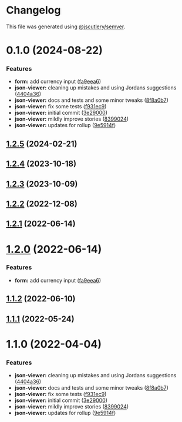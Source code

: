 # Changelog

This file was generated using [@jscutlery/semver](https://github.com/jscutlery/semver).

# 0.1.0 (2024-08-22)


### Features

* **form:** add currency input ([fa9eea6](https://github.com/Availity/availity-react/commit/fa9eea6a3b3dd2ef741a0658c102e36c6db5288c))
* **json-viewer:** cleaning up mistakes and using Jordans suggestions ([4404a36](https://github.com/Availity/availity-react/commit/4404a362a8e5d2283d9eb01611322e75873df3f4))
* **json-viewer:** docs and tests and some minor tweaks ([8f8a0b7](https://github.com/Availity/availity-react/commit/8f8a0b74439a3bd1d640bdf55b151667f53f8b29))
* **json-viewer:** fix some tests ([f931ec9](https://github.com/Availity/availity-react/commit/f931ec94d1f1e5dd4a8b1ff01788182422a1fd78))
* **json-viewer:** initial commit ([3e29000](https://github.com/Availity/availity-react/commit/3e2900028e69263fb516da74e8dc4eae08f7d3bd))
* **json-viewer:** mildly improve stories ([8399024](https://github.com/Availity/availity-react/commit/83990242cfbdfc34f4408c016e67eac0474f794f))
* **json-viewer:** updates for rollup ([9e5914f](https://github.com/Availity/availity-react/commit/9e5914ff37fabe68597baf2c1d93ca925433f606))



## [1.2.5](https://github.com/Availity/availity-react/compare/@availity/json-viewer@1.2.4...@availity/json-viewer@1.2.5) (2024-02-21)



## [1.2.4](https://github.com/Availity/availity-react/compare/@availity/json-viewer@1.2.3...@availity/json-viewer@1.2.4) (2023-10-18)



## [1.2.3](https://github.com/Availity/availity-react/compare/@availity/json-viewer@1.2.2...@availity/json-viewer@1.2.3) (2023-10-09)



## [1.2.2](https://github.com/Availity/availity-react/compare/@availity/json-viewer@1.2.1...@availity/json-viewer@1.2.2) (2022-12-08)



## [1.2.1](https://github.com/Availity/availity-react/compare/@availity/json-viewer@1.2.0...@availity/json-viewer@1.2.1) (2022-06-14)



# [1.2.0](https://github.com/Availity/availity-react/compare/@availity/json-viewer@1.1.2...@availity/json-viewer@1.2.0) (2022-06-14)


### Features

* **form:** add currency input ([fa9eea6](https://github.com/Availity/availity-react/commit/fa9eea6a3b3dd2ef741a0658c102e36c6db5288c))



## [1.1.2](https://github.com/Availity/availity-react/compare/@availity/json-viewer@1.1.1...@availity/json-viewer@1.1.2) (2022-06-10)



## [1.1.1](https://github.com/Availity/availity-react/compare/@availity/json-viewer@1.1.0...@availity/json-viewer@1.1.1) (2022-05-24)



# 1.1.0 (2022-04-04)


### Features

* **json-viewer:** cleaning up mistakes and using Jordans suggestions ([4404a36](https://github.com/Availity/availity-react/commit/4404a362a8e5d2283d9eb01611322e75873df3f4))
* **json-viewer:** docs and tests and some minor tweaks ([8f8a0b7](https://github.com/Availity/availity-react/commit/8f8a0b74439a3bd1d640bdf55b151667f53f8b29))
* **json-viewer:** fix some tests ([f931ec9](https://github.com/Availity/availity-react/commit/f931ec94d1f1e5dd4a8b1ff01788182422a1fd78))
* **json-viewer:** initial commit ([3e29000](https://github.com/Availity/availity-react/commit/3e2900028e69263fb516da74e8dc4eae08f7d3bd))
* **json-viewer:** mildly improve stories ([8399024](https://github.com/Availity/availity-react/commit/83990242cfbdfc34f4408c016e67eac0474f794f))
* **json-viewer:** updates for rollup ([9e5914f](https://github.com/Availity/availity-react/commit/9e5914ff37fabe68597baf2c1d93ca925433f606))
